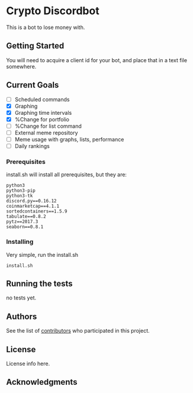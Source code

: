 # Crypto Discordbot

This is a bot to lose money with.

## Getting Started

You will need to acquire a client id for your bot, and place that in a text file somewhere.

## Current Goals

- [ ] Scheduled commands
- [x] Graphing
- [x] Graphing time intervals
- [x] %Change for portfolio
- [ ] %Change for list command
- [ ] External meme repository
- [ ] Meme usage with graphs, lists, performance
- [ ] Daily rankings

### Prerequisites

install.sh will install all prerequisites, but they are:

```
python3
python3-pip
python3-tk
discord.py==0.16.12
coinmarketcap==4.1.1
sortedcontainers==1.5.9
tabulate==0.8.2
pytz==2017.3
seaborn==0.8.1
```

### Installing

Very simple, run the install.sh

```
install.sh
```

## Running the tests

no tests yet.

## Authors

See the list of [contributors](https://github.com/Exiledz/crypto/contributors) who participated in this project.

## License

License info here.

## Acknowledgments


